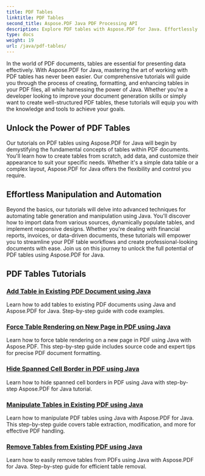 ```yaml
---
title: PDF Tables
linktitle: PDF Tables
second_title: Aspose.PDF Java PDF Processing API
description: Explore PDF tables with Aspose.PDF for Java. Effortlessly create and manipulate tables in your PDF documents. 
type: docs
weight: 19
url: /java/pdf-tables/
---
```


In the world of PDF documents, tables are essential for presenting data effectively. With Aspose.PDF for Java, mastering the art of working with PDF tables has never been easier. Our comprehensive tutorials will guide you through the process of creating, formatting, and enhancing tables in your PDF files, all while harnessing the power of Java. Whether you're a developer looking to improve your document generation skills or simply want to create well-structured PDF tables, these tutorials will equip you with the knowledge and tools to achieve your goals.

## Unlock the Power of PDF Tables

Our tutorials on PDF tables using Aspose.PDF for Java will begin by demystifying the fundamental concepts of tables within PDF documents. You'll learn how to create tables from scratch, add data, and customize their appearance to suit your specific needs. Whether it's a simple data table or a complex layout, Aspose.PDF for Java offers the flexibility and control you require.

## Effortless Manipulation and Automation

Beyond the basics, our tutorials will delve into advanced techniques for automating table generation and manipulation using Java. You'll discover how to import data from various sources, dynamically populate tables, and implement responsive designs. Whether you're dealing with financial reports, invoices, or data-driven documents, these tutorials will empower you to streamline your PDF table workflows and create professional-looking documents with ease. Join us on this journey to unlock the full potential of PDF tables using Aspose.PDF for Java.

## PDF Tables Tutorials
### [Add Table in Existing PDF Document using Java](./add-table-in-existing-pdf-document-using-java/)
Learn how to add tables to existing PDF documents using Java and Aspose.PDF for Java. Step-by-step guide with code examples.
### [Force Table Rendering on New Page in PDF using Java](./force-table-rendering-on-new-page-in-pdf-using-java/)
Learn how to force table rendering on a new page in PDF using Java with Aspose.PDF. This step-by-step guide includes source code and expert tips for precise PDF document formatting.
### [Hide Spanned Cell Border in PDF using Java](./hide-spanned-cell-border-in-pdf-using-java/)
Learn how to hide spanned cell borders in PDF using Java with step-by-step Aspose.PDF for Java tutorial.
### [Manipulate Tables in Existing PDF using Java](./manipulate-tables-in-existing-pdf-using-java/)
Learn how to manipulate PDF tables using Java with Aspose.PDF for Java. This step-by-step guide covers table extraction, modification, and more for effective PDF handling.
### [Remove Tables from Existing PDF using Java](./remove-tables-from-existing-pdf-using-java/)
Learn how to easily remove tables from PDFs using Java with Aspose.PDF for Java. Step-by-step guide for efficient table removal.